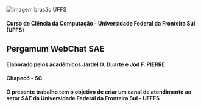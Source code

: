 ![Imagem brasão UFFS](../img/uffs.png)

#### Curso de Ciência da Computação - Universidade Federal da Fronteira Sul (UFFS) ####

## Pergamum WebChat SAE ##

#### Elaborado pelos acadêmicos Jardel O. Duarte e Jod F. PIERRE. ####  

#### Chapecó - SC ####


**O presente trabalho tem o objetivo de criar um canal de atendimento ao
setor SAE da Universidade Federal da Fronteira Sul - UFFFS**